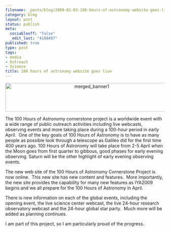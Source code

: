 ```yaml
--- 
filename: _posts/blog/2009-01-03-100-hours-of-astronomy-website-goes-live.md
category: blog
layout: post
status: publish
meta: 
  sociableoff: "false"
  _edit_last: "4180497"
published: true
type: post
tags: 
- media
- Outreach
- Science
title: 100 hours of astronomy website goes live
---
```

<!--:en-->
<p style="text-align:center;"><a href="https://www.100hoursofastronomy.org/cms/"><img class="size-full wp-image-292 aligncenter" title="merged_banner1" src="https://www.brunosan.eu/wp-content/uploads/2009/01/merged_banner1.jpg" alt="merged_banner1" width="531" height="90" /></a></p>
<p style="text-align:left;"></p>
<p style="text-align:left;">The 100 Hours of Astronomy cornerstone project is a worldwide event with a wide range of public outreach activities including live webcasts, observing events and more taking place during a 100-hour period in early April.  One of the key goals of 100 Hours of Astronomy is to have as many people as possible look through a telescope as Galileo did for the first time 400 years ago. 100 Hours of Astronomy will take place from 2-5 April when the Moon goes from first quarter to gibbous, good phases for early evening observing. Saturn will be the other highlight of early evening observing events.</p>
<p style="text-align:left;">The new web site of the 100 Hours of Astronomy Cornerstone Project is now online.  This new site has new content and features.  More importantly, the new site provides the capability for many new features as IYA2009 begins and we all prepare for the 100 Hours of Astronomy in April.</p>

There is new information on each of the global events, including the opening event, the live science center webcast, the live 24-hour research observatory webcast and the 24-hour global star party.  Much more will be added as planning continues.
<p style="text-align:left;">I am part of this project, so I am particularly proud of the progress.</p>

<!--:-->
